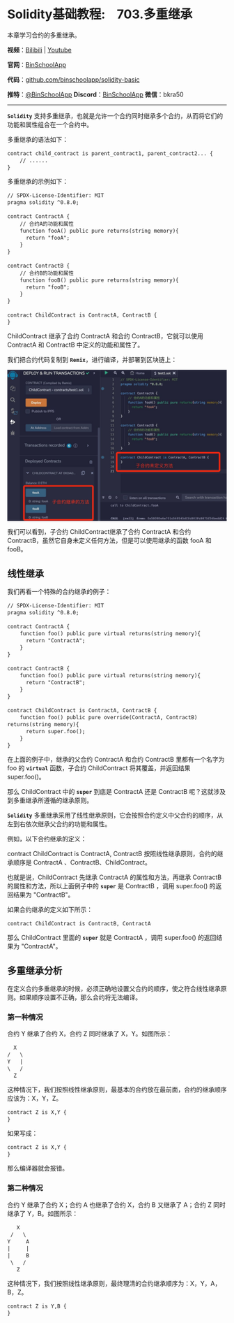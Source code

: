 # Solidity基础教程:&nbsp;&nbsp;&nbsp;&nbsp;703.多重继承

本章学习合约的多重继承。

**视频**：[Bilibili](https://#)  |  [Youtube](https://#)

**官网**：[BinSchoolApp](https://binschool.app)

**代码**：[github.com/binschoolapp/solidity-basic](https://github.com/binschoolapp/solidity-basic)

**推特**：[@BinSchoolApp](https://twitter.com/BinSchoolApp)    **Discord**：[BinSchoolApp](https://discord.gg/PB2YEvggWq)   **微信**：bkra50 

-----
**`Solidity`** 支持多重继承，也就是允许一个合约同时继承多个合约，从而将它们的功能和属性组合在一个合约中。

多重继承的语法如下：

```solidity
contract child_contract is parent_contract1, parent_contract2... {
    // ......
}
```

多重继承的示例如下：

```solidity
// SPDX-License-Identifier: MIT
pragma solidity ^0.8.0;

contract ContractA {
    // 合约A的功能和属性
    function fooA() public pure returns(string memory){
      return "fooA";
    }
}

contract ContractB {
    // 合约B的功能和属性
    function fooB() public pure returns(string memory){
      return "fooB";
    }
}

contract ChildContract is ContractA, ContractB {
}
```

ChildContract 继承了合约 ContractA 和合约 ContractB，它就可以使用 ContractA 和 ContractB 中定义的功能和属性了。

我们把合约代码复制到 **`Remix`**，进行编译，并部署到区块链上：

<p align="center"><img src="./img/multi-inherit.png" align="middle" width="800px"/></p>
 
我们可以看到，子合约 ChildContract继承了合约 ContractA 和合约 ContractB，虽然它自身未定义任何方法，但是可以使用继承的函数 fooA 和 fooB。

## 线性继承

我们再看一个特殊的合约继承的例子：

```solidity
// SPDX-License-Identifier: MIT
pragma solidity ^0.8.0;

contract ContractA {
    function foo() public pure virtual returns(string memory){
      return "ContractA";
    }
}

contract ContractB {
    function foo() public pure virtual returns(string memory){
      return "ContractB";
    }
}

contract ChildContract is ContractA, ContractB {
    function foo() public pure override(ContractA, ContractB) returns(string memory){
      return super.foo();
    }
}
```

在上面的例子中，继承的父合约 ContractA 和合约 ContractB 里都有一个名字为 foo 的 **`virtual`** 函数，子合约 ChildContract 将其覆盖，并返回结果 super.foo()。

那么 ChildContract 中的 **`super`** 到底是 ContractA 还是 ContractB 呢？这就涉及到多重继承所遵循的继承原则。

**`Solidity`** 多重继承采用了线性继承原则，它会按照合约定义中父合约的顺序，从左到右依次继承父合约的功能和属性。

例如，以下合约继承的定义：

contract ChildContract is ContractA, ContractB 
按照线性继承原则，合约的继承顺序是 ContractA 、ContractB、ChildContract。

也就是说，ChildContract 先继承 ContractA 的属性和方法，再继承 ContractB 的属性和方法，所以上面例子中的 **`super`** 是 ContractB ，调用 super.foo() 的返回结果为 "ContractB"。

如果合约继承的定义如下所示：

```solidity
contract ChildContract is ContractB, ContractA  
```

那么 ChildContract 里面的 **`super`** 就是 ContractA ，调用 super.foo() 的返回结果为 "ContractA"。

## 多重继承分析

在定义合约多重继承的时候，必须正确地设置父合约的顺序，使之符合线性继承原则。如果顺序设置不正确，那么合约将无法编译。

### 第一种情况

合约 Y 继承了合约 X，合约 Z 同时继承了 X，Y。如图所示：

```solidity
  X 
/   \
Y   |
\   /
  Z
```

这种情况下，我们按照线性继承原则，最基本的合约放在最前面，合约的继承顺序应该为：X，Y，Z。

```solidity
contract Z is X,Y {
}
```

如果写成：

```solidity
contract Z is X,Y {
}
```

那么编译器就会报错。

### 第二种情况

合约 Y 继承了合约 X；合约 A 也继承了合约 X，合约 B 又继承了 A；合约 Z 同时继承了 Y，B。如图所示：

```solidity
   X 
 /   \
Y     A
|     |
|     B
 \   / 
   Z
```
这种情况下，我们按照线性继承原则，最终理清的合约继承顺序为：X，Y，A，B，Z。

```solidity
contract Z is Y,B {
}
```
